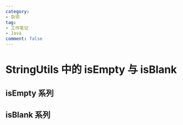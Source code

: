 ```yaml
---
category: 
- 杂项
tag: 
- 工作笔记
- Java
comment: false
---
```


# StringUtils 中的 isEmpty 与 isBlank

<!-- more -->

## isEmpty 系列



## isBlank 系列


